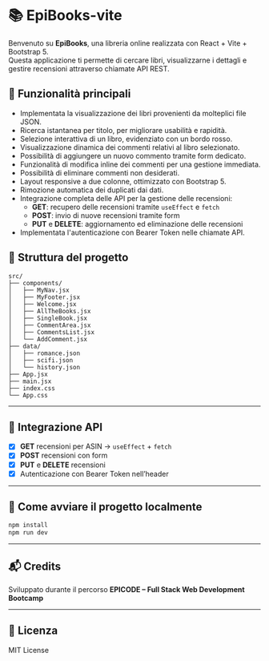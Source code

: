 # 📚 EpiBooks-vite

Benvenuto su **EpiBooks**, una libreria online realizzata con React + Vite + Bootstrap 5.  
Questa applicazione ti permette di cercare libri, visualizzarne i dettagli e gestire recensioni attraverso chiamate API REST.

## 🚀 Funzionalità principali

- Implementata la visualizzazione dei libri provenienti da molteplici file JSON.
- Ricerca istantanea per titolo, per migliorare usabilità e rapidità.
- Selezione interattiva di un libro, evidenziato con un bordo rosso.
- Visualizzazione dinamica dei commenti relativi al libro selezionato.
- Possibilità di aggiungere un nuovo commento tramite form dedicato.
- Funzionalità di modifica inline dei commenti per una gestione immediata.
- Possibilità di eliminare commenti non desiderati.
- Layout responsive a due colonne, ottimizzato con Bootstrap 5.
- Rimozione automatica dei duplicati dai dati.
- Integrazione completa delle API per la gestione delle recensioni:
  - **GET**: recupero delle recensioni tramite `useEffect` e `fetch`
  - **POST**: invio di nuove recensioni tramite form
  - **PUT** e **DELETE**: aggiornamento ed eliminazione delle recensioni
- Implementata l'autenticazione con Bearer Token nelle chiamate API.


## 📂 Struttura del progetto

```
src/
├── components/
│   ├── MyNav.jsx
│   ├── MyFooter.jsx
│   ├── Welcome.jsx
│   ├── AllTheBooks.jsx
│   ├── SingleBook.jsx
│   ├── CommentArea.jsx
│   ├── CommentsList.jsx
│   └── AddComment.jsx
├── data/
│   ├── romance.json
│   ├── scifi.json
│   └── history.json
├── App.jsx
├── main.jsx
├── index.css
└── App.css
```

---

## 💬 Integrazione API

- [x] **GET** recensioni per ASIN → `useEffect` + `fetch`
- [x] **POST** recensioni con form
- [x] **PUT** e **DELETE** recensioni
- [x] Autenticazione con Bearer Token nell’header

---


## 📡 Come avviare il progetto localmente

```bash
npm install
npm run dev
```

---

## 📬 Credits

Sviluppato durante il percorso **EPICODE – Full Stack Web Development Bootcamp**

---

## 📎 Licenza

MIT License
